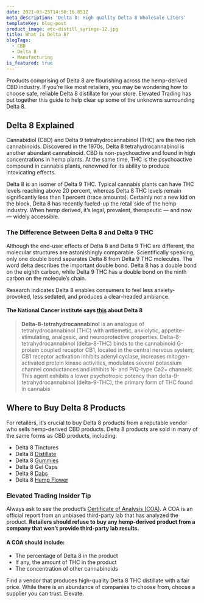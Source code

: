 ```yaml
---
date: 2021-03-25T14:50:16.851Z
meta_description: 'Delta 8: High quality Delta 8 Wholesale Liters'
templateKey: blog-post
product_image: etc-distill_syringe-12.jpg
title: What is Delta 8?
blogTags:
  - CBD
  - Delta 8
  - Manufacturing
is_featured: true
---
```


Products comprising of Delta 8 are flourishing across the hemp-derived CBD industry. If you’re like most retailers, you may be wondering how to choose safe, reliable Delta 8 distillate for your store. Elevated Trading has put together this guide to help clear up some of the unknowns surrounding Delta 8.

## Delta 8 Explained

Cannabidiol (CBD) and Delta 9 tetrahydrocannabinol (THC) are the two rich cannabinoids. Discovered in the 1970s, Delta 8 tetrahydrocannabinol is another abundant cannabinoid. CBD is non-psychoactive and found in high concentrations in hemp plants. At the same time, THC is the psychoactive compound in cannabis plants, renowned for its ability to produce intoxicating effects.

Delta 8 is an isomer of Delta 9 THC. Typical cannabis plants can have THC levels reaching above 20 percent, whereas Delta 8 THC levels remain significantly less than 1 percent (trace amounts). Certainly not a new kid on the block, Delta 8 has recently fueled-up the retail side of the hemp industry. When hemp derived, it’s legal, prevalent, therapeutic — and now — widely accessible.

### The Difference Between Delta 8 and Delta 9 THC

Although the end-user effects of Delta 8 and Delta 9 THC are different, the molecular structures are astonishingly comparable. Scientifically speaking, only one double bond separates Delta 8 from Delta 9 THC molecules. The word delta describes the important double bond. Delta 8 has a double bond on the eighth carbon, while Delta 9 THC has a double bond on the ninth carbon on the molecule’s chain.

Research indicates Delta 8 enables consumers to feel less anxiety-provoked, less sedated, and produces a clear-headed ambiance.

#### The National Cancer institute says [this](https://www.cancer.gov/publications/dictionaries/cancer-drug/def/delta-8-tetrahydrocannabinol?redirect=true) about Delta 8

> **Delta-8-tetrahydrocannabinol** is an analogue of tetrahydrocannabinol (THC) with antiemetic, anxiolytic, appetite-stimulating, analgesic, and neuroprotective properties. Delta-8-tetrahydrocannabinol (delta-8-THC) binds to the cannabinoid G-protein coupled receptor CB1, located in the central nervous system; CB1 receptor activation inhibits adenyl cyclase, increases mitogen-activated protein kinase activities, modulates several potassium channel conductances and inhibits N- and P/Q-type Ca2+ channels. This agent exhibits a lower psychotropic potency than delta-9-tetrahydrocannabinol (delta-9-THC), the primary form of THC found in cannabis

## Where to Buy Delta 8 Products

For retailers, it’s crucial to buy Delta 8 products from a reputable vendor who sells hemp-derived CBD products. Delta 8 products are sold in many of the same forms as CBD products, including:

- Delta 8 Tinctures
- Delta 8 [Distillate](https://www.elevatedtrading.com/products/delta-8-distillate/)
- Delta 8 [Gummies](https://www.elevatedtrading.com/products/delta-8-gummies/)
- Delta 8 Gel Caps
- Delta 8 [Dabs](https://www.elevatedtrading.com/products/delta-8-slabs/)
- Delta 8 [Hemp Flower](https://www.elevatedtrading.com/products/flower/)

### Elevated Trading Insider Tip

Always ask to see the product’s [Certificate of Analysis (COA)](https://www.elevatedtrading.com/lab-results). A COA is an official report from an unbiased third-party lab that has analyzed the product. **Retailers should refuse to buy any hemp-derived product from a company that won’t provide third-party lab results.**

#### A COA should include:

- The percentage of Delta 8 in the product
- If any, the amount of THC in the product
- The concentration of other cannabinoids

Find a vendor that produces high-quality Delta 8 THC distillate with a fair price. While there is an abundance of companies to choose from, choose a supplier you can trust. Elevate.
